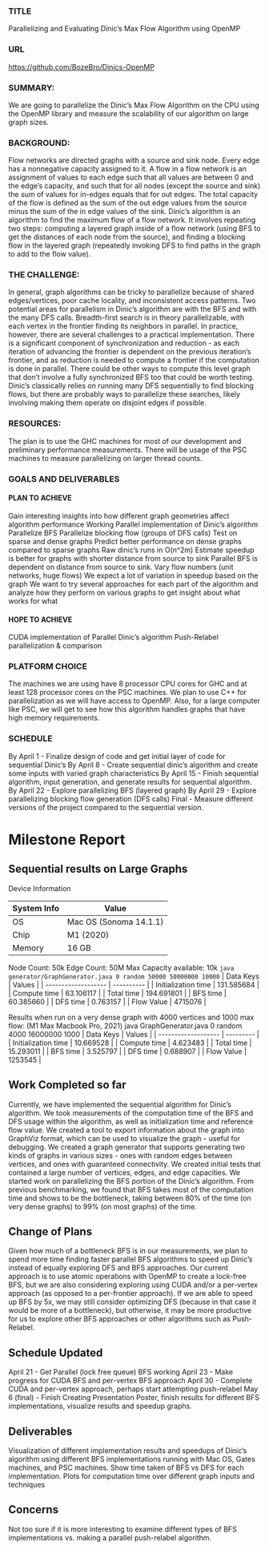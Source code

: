 ### TITLE
Parallelizing and Evaluating Dinic’s Max Flow Algorithm using OpenMP
### URL
https://github.com/BozeBro/Dinics-OpenMP

### SUMMARY:
We are going to parallelize the Dinic’s Max Flow Algorithm on the CPU using the OpenMP library and measure the scalability of our algorithm on large graph sizes.

### BACKGROUND:
Flow networks are directed graphs with a source and sink node. Every edge has a nonnegative capacity assigned to it. A flow in a flow network is an assignment of values to each edge such that all values are between 0 and the edge’s capacity, and such that for all nodes (except the source and sink) the sum of values for in-edges equals that for out edges. The total capacity of the flow is defined as the sum of the out edge values from the source minus the sum of the in edge values of the sink.
Dinic’s algorithm is an algorithm to find the maximum flow of a flow network. It involves repeating two steps: computing a layered graph inside of a flow network (using BFS to get the distances of each node from the source), and finding a blocking flow in the layered graph (repeatedly invoking DFS to find paths in the graph to add to the flow value). 

### THE CHALLENGE:
In general, graph algorithms can be tricky to parallelize because of shared edges/vertices, poor cache locality, and inconsistent access patterns.
Two potential areas for parallelism in Dinic’s algorithm are with the BFS and with the many DFS calls. Breadth-first search is in theory parallelizable, with each vertex in the frontier finding its neighbors in parallel. In practice, however, there are several challenges to a practical implementation. There is a significant component of synchronization and reduction - as each iteration of advancing the frontier is dependent on the previous iteration’s frontier, and as reduction is needed to compute a frontier if the computation is done in parallel. There could be other ways to compute this level graph that don’t involve a fully synchronized BFS too that could be worth testing.
Dinic’s classically relies on running many DFS sequentially to find blocking flows, but there are probably ways to parallelize these searches, likely involving making them operate on disjoint edges if possible.

### RESOURCES:
The plan is to use the GHC machines for most of our development and preliminary performance measurements. There will be usage of the PSC machines to measure parallelizing on larger thread counts. 

### GOALS AND DELIVERABLES
#### PLAN TO ACHIEVE
Gain interesting insights into how different graph geometries affect algorithm performance
Working Parallel implementation of Dinic’s algorithm
Parallelize BFS
Parallelize blocking flow (groups of DFS calls)
Test on sparse and dense graphs
Predict better performance on dense graphs compared to sparse graphs
Raw dinic’s runs in O(n^2m)
Estimate speedup is better for graphs with shorter distance from source to sink
Parallel BFS is dependent on distance from source to sink.
Vary flow numbers (unit networks, huge flows)
We expect a lot of variation in speedup based on the graph
We want to try several approaches for each part of the algorithm and analyze how they perform on various graphs to get insight about what works for what
#### HOPE TO ACHIEVE
CUDA implementation of Parallel Dinic’s algorithm
Push-Relabel parallelization & comparison

### PLATFORM CHOICE
The machines we are using have 8 processor CPU cores for GHC and at least 128 processor cores on the PSC machines. We plan to use C++ for parallelization as we will have access to OpenMP. Also, for a large computer like PSC, we will get to see how this algorithm handles graphs that have high memory requirements.

### SCHEDULE
By April 1 - Finalize design of code and get initial layer of code for sequential Dinic’s
By April 8 - Create sequential dinic’s algorithm and create some inputs with varied graph characteristics
By April 15 - Finish sequential algorithm, input generation, and generate results for sequential algorithm.
By April 22 - Explore parallelizing BFS (layered graph)
By April 29 - Explore parallelizing blocking flow generation (DFS calls)
Final - Measure different versions of the project compared to the sequential version.

# Milestone Report

## Sequential results on Large Graphs
Device Information

| System Info | Value                  |
| ----------- | ---------------------- |
| OS          | Mac OS (Sonoma 14.1.1) |
| Chip        | M1 (2020)              |
| Memory      | 16 GB                  | 


Node Count: 50k
Edge Count: 50M
Max Capacity available: 10k
`java generator/GraphGenerator.java 0 random 50000 50000000 10000`
| Data Keys           | Values     |
| ------------------- | ---------- |
| Initialization time | 131.585684 |
| Compute time        | 63.106117  |
| Total time          | 194.691801 |
| BFS time            | 60.385660  |
| DFS time            | 0.763157   |
| Flow Value          | 4715076    | 



Results when run on a very dense graph with 4000 vertices and 1000 max flow:
(M1 Max Macbook Pro, 2021)
java GraphGenerator.java 0 random 4000 16000000 1000
| Data Keys           | Values    |
| ------------------- | --------- |
| Initialization time | 10.669528 |
| Compute time        | 4.623483  |
| Total time          | 15.293011 |
| BFS time            | 3.525797  |
| DFS time            | 0.688907  |
| Flow Value          | 1253545   | 

## Work Completed so far
Currently, we have implemented the sequential algorithm for Dinic’s algorithm. We took measurements of the computation time of the BFS and DFS usage within the algorithm, as well as initialization time and reference flow value. We created a tool to export information about the graph into GraphViz format, which can be used to visualize the graph - useful for debugging. We created a graph generator that supports generating two kinds of graphs in various sizes - ones with random edges between vertices, and ones with guaranteed connectivity. We created initial tests that contained a large number of vertices, edges, and edge capacities. We started work on parallelizing the BFS portion of the Dinic’s algorithm. From previous benchmarking, we found that BFS takes most of the computation time and shows to be the bottleneck, taking between 80% of the time (on very dense graphs) to 99% (on most graphs) of the time.

## Change of Plans
Given how much of a bottleneck BFS is in our measurements, we plan to spend more time finding faster parallel BFS algorithms to speed up Dinic’s instead of equally exploring DFS and BFS approaches. Our current approach is to use atomic operations with OpenMP to create a lock-free BFS, but we are also considering exploring using CUDA and/or a per-vertex approach (as opposed to a per-frontier approach). If we are able to speed up BFS by 5x, we may still consider optimizing DFS (because in that case it would be more of a bottleneck), but otherwise, it may be more productive for us to explore other BFS approaches or other algorithms such as Push-Relabel.

## Schedule Updated
April 21 - Get Parallel (lock free queue) BFS working
April 23 - Make progress for CUDA BFS and per-vertex BFS approach
April 30 - Complete CUDA and per-vertex approach, perhaps start attempting push-relabel
May 6 (final) - Finish Creating Presentation Poster, finish results for different BFS implementations, visualize results and speedup graphs.

## Deliverables
Visualization of different implementation results and speedups of Dinic’s algorithm using different BFS implementations running with Mac OS, Gates machines, and PSC machines.
Show time taken of BFS vs DFS for each implementation.
Plots for computation time over different graph inputs and techniques

## Concerns
Not too sure if it is more interesting to examine different types of BFS implementations vs. making a parallel push-relabel algorithm. 
